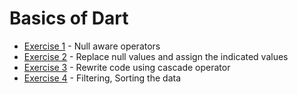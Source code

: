 # Basics of Dart

* [Exercise 1](https://github.com/Dulyaaa/CTSE_Labs/blob/main/Labsheet%2001/Exercise%2001.dart) - Null aware operators
* [Exercise 2](https://github.com/Dulyaaa/CTSE_Labs/blob/main/Labsheet%2001/Exercise%2002.dart) - Replace null values and assign the indicated values
* [Exercise 3](https://github.com/Dulyaaa/CTSE_Labs/blob/main/Labsheet%2001/Exercise%2003.dart) - Rewrite code using cascade operator
* [Exercise 4](https://github.com/Dulyaaa/CTSE_Labs/blob/main/Labsheet%2001/Exercise%2004.dart) - Filtering, Sorting the data
